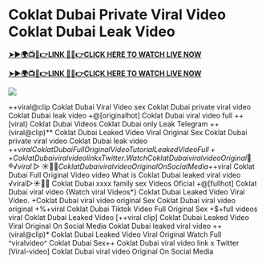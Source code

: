 # Coklat Dubai Private Viral Video Coklat Dubai Leak Video

**[➤►🌍📺📱👉LINK 🔴✅👉CLICK HERE TO WATCH LIVE NOW](https://cutt.ly/ZrqxdKBg)**

**[➤►🌍📺📱👉LINK 🔴✅👉CLICK HERE TO WATCH LIVE NOW](https://cutt.ly/ZrqxdKBg)**

[![](https://blogger.googleusercontent.com/img/b/R29vZ2xl/AVvXsEjly1_Jd6fwzfMpqBttKB75cqKlfeme68djTcwoVtnCKQqlBEMC7avhQDkCiZP2V4MA4ADw2tRwTKTbstPHU5ZNXJeaRPOBgpDy-TmzhSmEb-NeClIFzVdOblRd6Ch1U9LBiEulx0WHmcZEwxwUxagnbG0kPcZgqm5HvpiKMTTe5kCP6VDr6LTudCVCw34b/s1280/Leaked.png)](https://cutt.ly/ZrqxdKBg)

++viral@clip Coklat Dubai Viral Video sex Coklat Dubai private viral video Coklat Dubai leak video +@[originalhot] Coklat Dubai viral video full ++[viral} Coklat Dubai Videos Coklat Dubai only Leak Telegram ++(viral@clip)** Coklat Dubai Leaked Video Viral Original Sex Coklat Dubai private viral video Coklat Dubai leak video +$+viral Coklat Dubai Full Original Video Tutorial Leaked Video Full++ Coklat Dubai viral video link x Twitter. {Watch} Coklat Dubai viral video Original 👙®️√viral▷☀️👄💥 Coklat Dubai viral video Original On Social Media +$+viral Coklat Dubai Full Original Video video What is Coklat Dubai leaked viral video ️√viral▷☀️👄💥 Coklat Dubai xxxx family sex Videos Oficial +@[fullhot] Coklat Dubai viral video {Watch viral Videos*} Coklat Dubai Leaked Video Viral Video. +Coklat Dubai viral video original Sex Coklat Dubai viral video original +%+viral Coklat Dubai Tiktok Video Full Original Sex +$+full videos viral Coklat Dubai Leaked Video [++viral clip] Coklat Dubai Leaked Video Viral Original On Social Media Coklat Dubai leaked viral video ++(viral@clip)* Coklat Dubai Leaked Video Viral Original Watch Full ^viralvideo^ Coklat Dubai Sex++ Coklat Dubai viral video link x Twitter [Viral-video] Coklat Dubai viral video Original On Social Media

